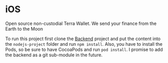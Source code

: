 # iOS
Open source non-custodial Terra Wallet. We send your finance from the Earth to the Moon

To run this project first clone the [Backend](https://github.com/Terra-Planet/backend) project and put the content into the `nodejs-project` folder and run `npm install`. Also, you have to install the Pods, so be sure to have CocoaPods and run `pod install`.
I promise to add the backend as a git sub-module in the future.
